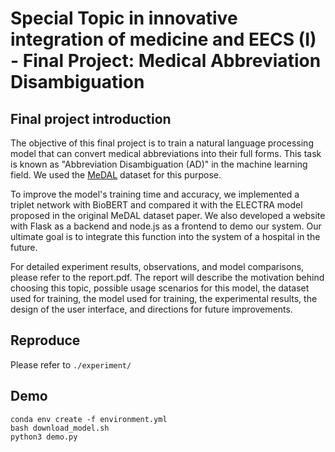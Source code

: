 # Special Topic in innovative integration of medicine and EECS (I) - Final Project: Medical Abbreviation Disambiguation

## Final project introduction
The objective of this final project is to train a natural language processing model that can convert medical abbreviations into their full forms. This task is known as "Abbreviation Disambiguation (AD)" in the machine learning field. We used the [MeDAL](https://arxiv.org/abs/2012.13978) dataset for this purpose.

To improve the model's training time and accuracy, we implemented a triplet network with BioBERT and compared it with the ELECTRA model proposed in the original MeDAL dataset paper. We also developed a website with Flask as a backend and node.js as a frontend to demo our system. Our ultimate goal is to integrate this function into the system of a hospital in the future.

For detailed experiment results, observations, and model comparisons, please refer to the report.pdf. The report will describe the motivation behind choosing this topic, possible usage scenarios for this model, the dataset used for training, the model used for training, the experimental results, the design of the user interface, and directions for future improvements.

## Reproduce
Please refer to `./experiment/`

## Demo 
```
conda env create -f environment.yml
bash download_model.sh
python3 demo.py
```